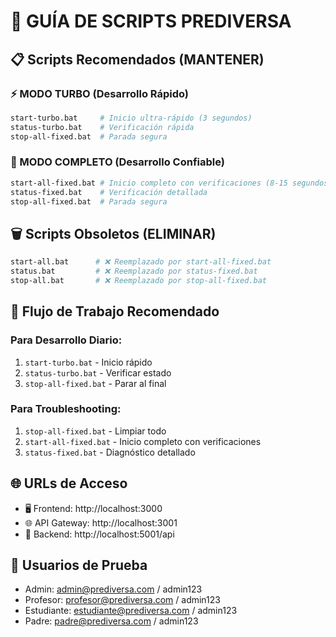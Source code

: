# 🚀 GUÍA DE SCRIPTS PREDIVERSA

## 📋 Scripts Recomendados (MANTENER)

### ⚡ MODO TURBO (Desarrollo Rápido)

```bash
start-turbo.bat     # Inicio ultra-rápido (3 segundos)
status-turbo.bat    # Verificación rápida
stop-all-fixed.bat  # Parada segura
```

### 🔧 MODO COMPLETO (Desarrollo Confiable)

```bash
start-all-fixed.bat # Inicio completo con verificaciones (8-15 segundos)
status-fixed.bat    # Verificación detallada
stop-all-fixed.bat  # Parada segura
```

## 🗑️ Scripts Obsoletos (ELIMINAR)

```bash
start-all.bat      # ❌ Reemplazado por start-all-fixed.bat
status.bat         # ❌ Reemplazado por status-fixed.bat
stop-all.bat       # ❌ Reemplazado por stop-all-fixed.bat
```

## 🎯 Flujo de Trabajo Recomendado

### Para Desarrollo Diario:

1. `start-turbo.bat` - Inicio rápido
2. `status-turbo.bat` - Verificar estado
3. `stop-all-fixed.bat` - Parar al final

### Para Troubleshooting:

1. `stop-all-fixed.bat` - Limpiar todo
2. `start-all-fixed.bat` - Inicio completo con verificaciones
3. `status-fixed.bat` - Diagnóstico detallado

## 🌐 URLs de Acceso

- 🖥️ Frontend: http://localhost:3000
- 🌐 API Gateway: http://localhost:3001
- 🔧 Backend: http://localhost:5001/api

## 👥 Usuarios de Prueba

- Admin: admin@prediversa.com / admin123
- Profesor: profesor@prediversa.com / admin123
- Estudiante: estudiante@prediversa.com / admin123
- Padre: padre@prediversa.com / admin123
